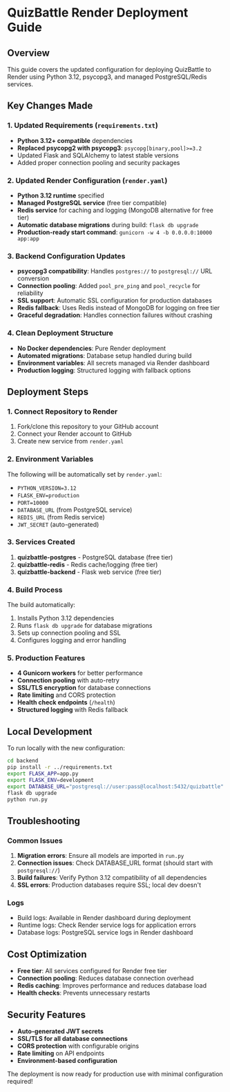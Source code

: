 # QuizBattle Render Deployment Guide

## Overview
This guide covers the updated configuration for deploying QuizBattle to Render using Python 3.12, psycopg3, and managed PostgreSQL/Redis services.

## Key Changes Made

### 1. Updated Requirements (`requirements.txt`)
- **Python 3.12+ compatible** dependencies
- **Replaced psycopg2 with psycopg3**: `psycopg[binary,pool]>=3.2`
- Updated Flask and SQLAlchemy to latest stable versions
- Added proper connection pooling and security packages

### 2. Updated Render Configuration (`render.yaml`)
- **Python 3.12 runtime** specified
- **Managed PostgreSQL service** (free tier compatible)
- **Redis service** for caching and logging (MongoDB alternative for free tier)
- **Automatic database migrations** during build: `flask db upgrade`
- **Production-ready start command**: `gunicorn -w 4 -b 0.0.0.0:10000 app:app`

### 3. Backend Configuration Updates
- **psycopg3 compatibility**: Handles `postgres://` to `postgresql://` URL conversion
- **Connection pooling**: Added `pool_pre_ping` and `pool_recycle` for reliability
- **SSL support**: Automatic SSL configuration for production databases
- **Redis fallback**: Uses Redis instead of MongoDB for logging on free tier
- **Graceful degradation**: Handles connection failures without crashing

### 4. Clean Deployment Structure
- **No Docker dependencies**: Pure Render deployment
- **Automated migrations**: Database setup handled during build
- **Environment variables**: All secrets managed via Render dashboard
- **Production logging**: Structured logging with fallback options

## Deployment Steps

### 1. Connect Repository to Render
1. Fork/clone this repository to your GitHub account
2. Connect your Render account to GitHub
3. Create new service from `render.yaml`

### 2. Environment Variables
The following will be automatically set by `render.yaml`:
- `PYTHON_VERSION=3.12`
- `FLASK_ENV=production`
- `PORT=10000`
- `DATABASE_URL` (from PostgreSQL service)
- `REDIS_URL` (from Redis service)
- `JWT_SECRET` (auto-generated)

### 3. Services Created
1. **quizbattle-postgres** - PostgreSQL database (free tier)
2. **quizbattle-redis** - Redis cache/logging (free tier) 
3. **quizbattle-backend** - Flask web service (free tier)

### 4. Build Process
The build automatically:
1. Installs Python 3.12 dependencies
2. Runs `flask db upgrade` for database migrations
3. Sets up connection pooling and SSL
4. Configures logging and error handling

### 5. Production Features
- **4 Gunicorn workers** for better performance
- **Connection pooling** with auto-retry
- **SSL/TLS encryption** for database connections
- **Rate limiting** and CORS protection
- **Health check endpoints** (`/health`)
- **Structured logging** with Redis fallback

## Local Development

To run locally with the new configuration:

```bash
cd backend
pip install -r ../requirements.txt
export FLASK_APP=app.py
export FLASK_ENV=development
export DATABASE_URL="postgresql://user:pass@localhost:5432/quizbattle"
flask db upgrade
python run.py
```

## Troubleshooting

### Common Issues
1. **Migration errors**: Ensure all models are imported in `run.py`
2. **Connection issues**: Check DATABASE_URL format (should start with `postgresql://`)
3. **Build failures**: Verify Python 3.12 compatibility of all dependencies
4. **SSL errors**: Production databases require SSL; local dev doesn't

### Logs
- Build logs: Available in Render dashboard during deployment
- Runtime logs: Check Render service logs for application errors
- Database logs: PostgreSQL service logs in Render dashboard

## Cost Optimization
- **Free tier**: All services configured for Render free tier
- **Connection pooling**: Reduces database connection overhead
- **Redis caching**: Improves performance and reduces database load
- **Health checks**: Prevents unnecessary restarts

## Security Features
- **Auto-generated JWT secrets**
- **SSL/TLS for all database connections**
- **CORS protection** with configurable origins
- **Rate limiting** on API endpoints
- **Environment-based configuration**

The deployment is now ready for production use with minimal configuration required!
